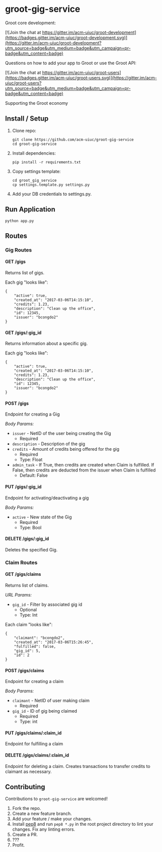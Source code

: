 # groot-gig-service

Groot core development:

[![Join the chat at https://gitter.im/acm-uiuc/groot-development](https://badges.gitter.im/acm-uiuc/groot-development.svg)](https://gitter.im/acm-uiuc/groot-development?utm_source=badge&utm_medium=badge&utm_campaign=pr-badge&utm_content=badge)

Questions on how to add your app to Groot or use the Groot API:

[![Join the chat at https://gitter.im/acm-uiuc/groot-users](https://badges.gitter.im/acm-uiuc/groot-users.svg)](https://gitter.im/acm-uiuc/groot-users?utm_source=badge&utm_medium=badge&utm_campaign=pr-badge&utm_content=badge)


Supporting the Groot economy 

## Install / Setup
1. Clone repo:

    ```
    git clone https://github.com/acm-uiuc/groot-gig-service
    cd groot-gig-service
    ```

2. Install dependencies:

    ```
    pip install -r requirements.txt
    ```

3. Copy settings template:

    ```
    cd groot_gig_service
    cp settings.template.py settings.py
    ```

4. Add your DB credentials to settings.py.

## Run Application
```
python app.py
```

## Routes

### Gig Routes

#### GET /gigs

Returns list of gigs.

Each gig "looks like":

```
{
    "active": true,
    "created_at": "2017-03-06T14:15:10",
    "credits": 1.23,
    "description": "Clean up the office",
    "id": 12345,
    "issuer": "bcongdo2"
}
```

#### GET /gigs/:gig_id

Returns information about a specific gig.

Each gig "looks like":

```
{
    "active": true,
    "created_at": "2017-03-06T14:15:10",
    "credits": 1.23,
    "description": "Clean up the office",
    "id": 12345,
    "issuer": "bcongdo2"
}
```

#### POST /gigs

Endpoint for creating a Gig 

*Body Params:*

* `issuer` - NetID of the user being creating the Gig
    * Required
* `description` - Description of the gig
* `credits` - Amount of credits being offered for the gig
    * Required
    * Type: Float
* `admin_task` - If True, then credits are created when Claim is fulfilled. If False, then credits are deducted from the issuer when Claim is fulfilled
    * Default: False

#### PUT /gigs/:gig_id

Endpoint for activating/deactivating a gig

*Body Params:*

* `active` - New state of the Gig
    * Required
    * Type: Bool

#### DELETE /gigs/:gig_id

Deletes the specified Gig.

### Claim Routes

#### GET /gigs/claims

Returns list of claims.

*URL Params:*
* `gig_id` - Filter by associated gig id
    * Optional
    * Type: Int

Each claim "looks like":

```
{
    "claimant": "bcongdo2",
    "created_at": "2017-03-06T15:26:45",
    "fulfilled": false,
    "gig_id": 5,
    "id": 2
}
```

#### POST /gigs/claims

Endpoint for creating a claim

*Body Params:*

* `claimant` - NetID of user making claim
    * Required
* `gig_id` - ID of gig being claimed
    * Required
    * Type: int

#### PUT /gigs/claims/:claim_id

Endpoint for fulfilling a claim

#### DELETE /gigs/claims/:claim_id

Endpoint for deleting a claim. Creates transactions to transfer credits to claimant as necessary.

## Contributing

Contributions to `groot-gig-service` are welcomed!

1. Fork the repo.
2. Create a new feature branch.
3. Add your feature / make your changes.
4. Install [pep8](https://pypi.python.org/pypi/pep8) and run `pep8 *.py` in the root project directory to lint your changes. Fix any linting errors.
5. Create a PR.
6. ???
7. Profit.

